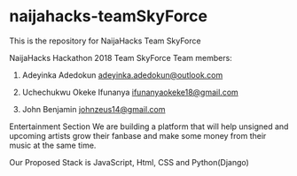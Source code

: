 # naijahacks-teamSkyForce
This is the repository for NaijaHacks Team SkyForce

NaijaHacks Hackathon 2018 
Team SkyForce
Team members:
1. Adeyinka Adedokun
adeyinka.adedokun@outlook.com

2. Uchechukwu Okeke Ifunanya
ifunanyaokeke18@gmail.com

3. John Benjamin
johnzeus14@gmail.com

Entertainment Section
We are building a platform that will help unsigned and upcoming artists 
grow their fanbase and make some money from their music at the same time.

Our Proposed Stack is JavaScript, Html, CSS
and Python(Django)

